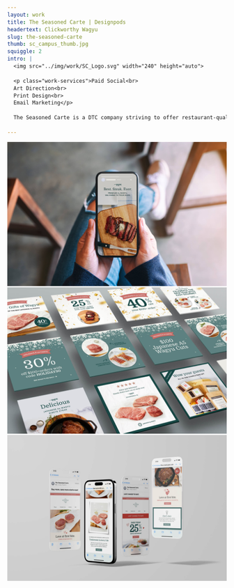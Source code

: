 ```yaml
---
layout: work
title: The Seasoned Carte | Designpods
headertext: Clickworthy Wagyu
slug: the-seasoned-carte
thumb: sc_campus_thumb.jpg
squiggle: 2
intro: |
  <img src="../img/work/SC_Logo.svg" width="240" height="auto">

  <p class="work-services">Paid Social<br>
  Art Direction<br>
  Print Design<br>
  Email Marketing</p>

  The Seasoned Carte is a DTC company striving to offer restaurant-quality products from around the globe that are not easily accessible in local grocery store aisles. They had brand standards but needed to figure out how to implement them across social, email, and print. After in-depth conversations identifying their customers and the most effective channels, we’ve rolled out monthly campaigns helping to boost impressions and sales. 

---
```


![](../img/work/SC_1.jpg)
![](../img/work/SC_2.jpg)
![](../img/work/SC_3.jpg)
